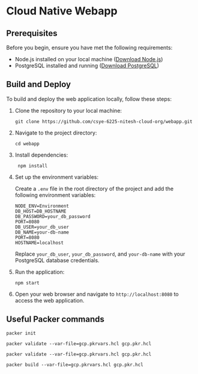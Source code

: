 # Cloud Native Webapp


## Prerequisites

Before you begin, ensure you have met the following requirements:

- Node.js installed on your local machine ([Download Node.js](https://nodejs.org/))
- PostgreSQL installed and running ([Download PostgreSQL](https://www.postgresql.org/))

## Build and Deploy

To build and deploy the web application locally, follow these steps:

1. Clone the repository to your local machine:

   ```
   git clone https://github.com/csye-6225-nitesh-cloud-org/webapp.git
   ```

2. Navigate to the project directory:

   ```
   cd webapp
   ```

3. Install dependencies:

   ```
    npm install
   ```

4. Set up the environment variables:

   Create a `.env` file in the root directory of the project and add the following environment variables:

   ```
   NODE_ENV=Environment
   DB_HOST=DB_HOSTNAME
   DB_PASSWORD=your_db_password
   PORT=8080
   DB_USER=your_db_user
   DB_NAME=your-db-name
   PORT=8080
   HOSTNAME=localhost
   ```

   Replace `your_db_user`, `your_db_password`, and `your-db-name` with your PostgreSQL database credentials.

5. Run the application:

   ```
   npm start
   ```

6. Open your web browser and navigate to `http://localhost:8080` to access the web application.
 
## Useful Packer commands
```shell
packer init    
```
```shell
packer validate --var-file=gcp.pkrvars.hcl gcp.pkr.hcl 
```
```shell
packer validate --var-file=gcp.pkrvars.hcl gcp.pkr.hcl 
```
```shell
packer build --var-file=gcp.pkrvars.hcl gcp.pkr.hcl   
```

